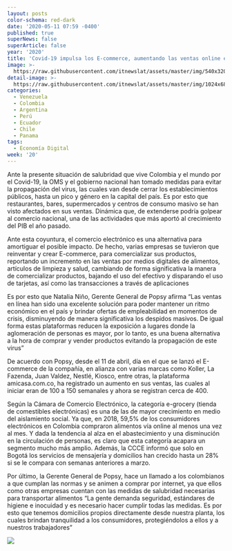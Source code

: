 ```yaml
---
layout: posts
color-schema: red-dark
date: '2020-05-11 07:59 -0400'
published: true
superNews: false
superArticle: false
year: '2020'
title: 'Covid-19 impulsa los E-commerce, aumentando las ventas online en un 28%  '
image: >-
  https://raw.githubusercontent.com/itnewslat/assets/master/img/540x320/compras-mobiles-g.jpg
detail-image: >-
  https://raw.githubusercontent.com/itnewslat/assets/master/img/1024x680/compras-mobiles-g.jpg
categories:
  - Venezuela
  - Colombia
  - Argentina
  - Perú
  - Ecuador
  - Chile
  - Panama
tags:
  - Economía Digital
week: '20'
---
```

Ante la presente situación de salubridad que vive Colombia y el mundo por el Covid-19, la OMS y el gobierno nacional han tomado medidas para evitar la propagación del virus, las cuales van desde cerrar los establecimientos públicos, hasta un pico y género en la capital del país. Es por esto que restaurantes, bares, supermercados y centros de consumo masivo se han visto afectados en sus ventas. Dinámica que, de extenderse podría golpear al comercio nacional, una de las actividades que más aportó al crecimiento del PIB el año pasado.

Ante esta coyuntura, el comercio electrónico es una alternativa para amortiguar el posible impacto. De hecho, varias empresas se tuvieron que reinventar y crear E-commerce, para comercializar sus productos, reportando un incremento en las ventas por medios digitales de alimentos, artículos de limpieza y salud, cambiando de forma significativa la manera de comercializar productos, bajando el uso del efectivo y disparando el uso de tarjetas, así como las transacciones a través de aplicaciones
 
Es por esto que Natalia Niño, Gerente General de Popsy afirma “Las ventas en línea han sido una excelente solución para poder mantener un ritmo económico en el país y brindar ofertas de empleabilidad en momentos de crisis, disminuyendo de manera significativa los despidos masivos. De igual forma estas plataformas reducen la exposición a lugares donde la aglomeración de personas es mayor, por lo tanto, es una buena alternativa a la hora de comprar y vender productos evitando la propagación de este virus”
 
De acuerdo con Popsy, desde el 11 de abril, día en el que se lanzó el E-commerce de la compañía, en alianza con varias marcas como Koller, La Fazenda, Juan Valdez, Nestlé, Kiosco, entre otras, la plataforma amicasa.com.co, ha registrado un aumento en sus ventas, las cuales al iniciar eran de 100 a 150 semanales y ahora se registran cerca de 400. 
 
Según la Cámara de Comercio Electrónico, la categoría e-grocery (tienda de comestibles electrónicas) es una de las de mayor crecimiento en medio del aislamiento social. Ya que, en 2018, 59,5% de los consumidores electrónicos en Colombia compraron alimentos vía online al menos una vez al mes.  Y dada la tendencia al alza en el abastecimiento y una disminución en la circulación de personas, es claro que esta categoría acapara un segmento mucho más amplio. Además, la CCCE informó que solo en Bogotá los servicios de mensajería y domicilios han crecido hasta un 28% si se le compara con semanas anteriores a marzo.
 
Por último, la Gerente General de Popsy, hace un llamado a los colombianos a que cumplan las normas y se animen a comprar por internet, ya que ellos como otras empresas cuentan con las medidas de salubridad necesarias para transportar alimentos “La gente demanda seguridad, estándares de higiene e inocuidad y es necesario hacer cumplir todas las medidas. Es por esto que tenemos domicilios propios directamente desde nuestra planta, los cuales brindan tranquilidad a los consumidores, protegiéndolos a ellos y a nuestros trabajadores”


<img src="https://tracker.metricool.com/c3po.jpg?hash=56f88a41e39ab42c063cc51676587a04"/>
